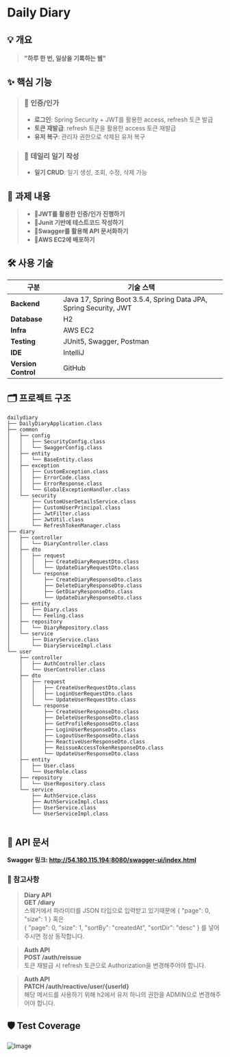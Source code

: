 # Daily Diary

## 💡 개요

> #### "하루 한 번, 일상을 기록하는 웹"
 
## ✨ 핵심 기능

> ### 💬 인증/인가
> - **로그인**: Spring Security + JWT를 활용한 access, refresh 토큰 발급
> - **토큰 재발급**: refresh 토큰을 활용한 access 토큰 재발급
> - **유저 복구**: 관리자 권한으로 삭제된 유저 복구

> ### 💬 데일리 일기 작성
> - **일기 CRUD**: 일기 생성, 조회, 수정, 삭제 가능

## 💫 과제 내용

> - 🎯**JWT를 활용한 인증/인가 진행하기**
> - 🎯**Junit 기반에 테스트코드 작성하기**
> - 🎯**Swagger를 활용해 API 문서화하기**
> - 🎯**AWS EC2에 배포하기**


## 🛠️ 사용 기술

| 구분 | 기술 스택 |
|------|-----------|
| **Backend** | Java 17, Spring Boot 3.5.4, Spring Data JPA, Spring Security, JWT |
| **Database** | H2 |
| **Infra** | AWS EC2 |
| **Testing** | JUnit5, Swagger, Postman |
| **IDE** | IntelliJ |
| **Version Control** | GitHub |

## 🗂️ 프로젝트 구조

```
dailydiary
├── DailyDiaryApplication.class
├── common
│   ├── config
│   │   ├── SecurityConfig.class
│   │   └── SwaggerConfig.class
│   ├── entity
│   │   └── BaseEntity.class
│   ├── exception
│   │   ├── CustomException.class
│   │   ├── ErrorCode.class
│   │   ├── ErrorResponse.class
│   │   └── GlobalExceptionHandler.class
│   └── security
│       ├── CustomUserDetailsService.class
│       ├── CustomUserPrincipal.class
│       ├── JwtFilter.class
│       ├── JwtUtil.class
│       └── RefreshTokenManager.class
├── diary
│   ├── controller
│   │   └── DiaryController.class
│   ├── dto
│   │   ├── request
│   │   │   ├── CreateDiaryRequestDto.class
│   │   │   └── UpdateDiaryRequestDto.class
│   │   └── response
│   │       ├── CreateDiaryResponseDto.class
│   │       ├── DeleteDiaryResponseDto.class
│   │       ├── GetDiaryResponseDto.class
│   │       └── UpdateDiaryResponseDto.class
│   ├── entity
│   │   ├── Diary.class
│   │   └── Feeling.class
│   ├── repository
│   │   └── DiaryRepository.class
│   └── service
│       ├── DiaryService.class
│       └── DiaryServiceImpl.class
└── user
    ├── controller
    │   ├── AuthController.class
    │   └── UserController.class
    ├── dto
    │   ├── request
    │   │   ├── CreateUserRequestDto.class
    │   │   ├── LoginUserRequestDto.class
    │   │   └── UpdateUserRequestDto.class
    │   └── response
    │       ├── CreateUserResponseDto.class
    │       ├── DeleteUserResponseDto.class
    │       ├── GetProfileResponseDto.class
    │       ├── LoginUserResponseDto.class
    │       ├── LogoutUserResponseDto.class
    │       ├── ReactiveUserResponseDto.class
    │       ├── ReissueAccessTokenResponseDto.class
    │       └── UpdateUserResponseDto.class
    ├── entity
    │   ├── User.class
    │   └── UserRole.class
    ├── repository
    │   └── UserRepository.class
    └── service
        ├── AuthService.class
        ├── AuthServiceImpl.class
        ├── UserService.class
        └── UserServiceImpl.class


```

## 📝 API 문서

**Swagger 링크: http://54.180.115.194:8080/swagger-ui/index.html**

### 💫 참고사항
> **Diary API** </br>
> **GET /diary** </br>
> 스웨거에서 파라미터를 JSON 타입으로 입력받고 있기때문에 {
"page": 0,
"size": 1
} 혹은 </br> {
"page": 0,
"size": 1,
"sortBy": "createdAt",
"sortDir": "desc"
} 를 넣어주시면 정상 동작합니다.

> **Auth API** </br>
> **POST /auth/reissue** </br>
> 토큰 재발급 시 refresh 토큰으로 Authorization을 변경해주어야 합니다.

> **Auth API** </br>
> **PATCH /auth/reactive/user/{userId}** </br>
> 해당 메서드를 사용하기 위해 h2에서 유저 하나의 권한을 ADMIN으로 변경해주어야 합니다.

## 🛡️ Test Coverage
![Image](https://github.com/user-attachments/assets/5e2c99cc-bbf1-4655-b721-6e0876396714)
